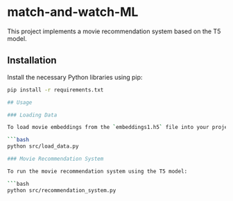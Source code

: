 # match-and-watch-ML
This project implements a movie recommendation system based on the T5 model.

## Installation

Install the necessary Python libraries using pip:

```bash
pip install -r requirements.txt

## Usage

### Loading Data

To load movie embeddings from the `embeddings1.h5` file into your project:

```bash
python src/load_data.py

### Movie Recommendation System

To run the movie recommendation system using the T5 model:

```bash
python src/recommendation_system.py
